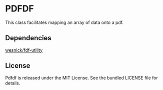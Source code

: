 PDFDF
========

This class facilitates mapping an array of data onto a pdf.

Dependencies
------------
[wesnick/fdf-utility](https://github.com/wesnick/fdf-utility)

License
-------

Pdfdf is released under the MIT License. See the bundled LICENSE file for details.